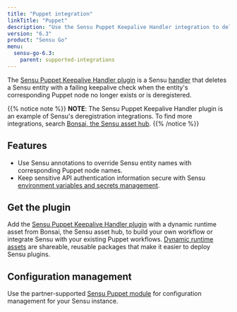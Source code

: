 ```yaml
---
title: "Puppet integration"
linkTitle: "Puppet"
description: "Use the Sensu Puppet Keepalive Handler integration to delete Sensu entities with failing keepalives when matching Puppet nodes don't exist or are deregistered."
version: "6.3"
product: "Sensu Go"
menu: 
  sensu-go-6.3:
    parent: supported-integrations
---
```


The [Sensu Puppet Keepalive Handler plugin][4] is a Sensu [handler][1] that deletes a Sensu entity with a failing keepalive check when the entity's corresponding Puppet node no longer exists or is deregistered.

{{% notice note %}}
**NOTE**: The Sensu Puppet Keepalive Handler plugin is an example of Sensu's deregistration integrations.
To find more integrations, search [Bonsai, the Sensu asset hub](https://bonsai.sensu.io/).
{{% /notice %}}

## Features

- Use Sensu annotations to override Sensu entity names with corresponding Puppet node names.
- Keep sensitive API authentication information secure with Sensu [environment variables and secrets management][6].

## Get the plugin

Add the [Sensu Puppet Keepalive Handler plugin][4] with a dynamic runtime asset from Bonsai, the Sensu asset hub, to build your own workflow or integrate Sensu with your existing Puppet workflows.
[Dynamic runtime assets][5] are shareable, reusable packages that make it easier to deploy Sensu plugins.

## Configuration management

Use the partner-supported [Sensu Puppet module][3] for configuration management for your Sensu instance.


[1]: ../../../observability-pipeline/observe-process/handlers/
[2]: ../../../observability-pipeline/observe-process/handler-templates/
[3]: https://forge.puppet.com/modules/sensu/sensu
[4]: https://bonsai.sensu.io/assets/sensu/sensu-puppet-handler
[5]: ../../assets
[6]: ../../../operations/manage-secrets/
